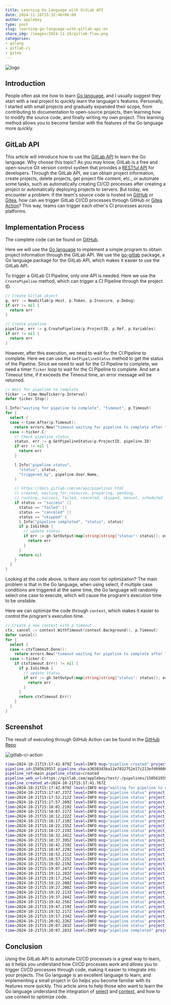 ```yaml
---
title: Learning Go Language with GitLab API
date: 2024-11-16T15:32:46+08:00
author: appleboy
type: post
slug: learning-go-language-with-gitlab-api-en
share_img: /images/2024-11-16/gitlab-flow.png
categories:
- golang
- gitlab-ci
- gitea
---
```


![logo](/images/2024-11-16/gitlab-flow.png)

## Introduction

People often ask me how to learn [Go language][1], and I usually suggest they start with a real project to quickly learn the language's features. Personally, I started with small projects and gradually expanded their scope, from contributing to documentation to open-source projects, then learning how to modify the source code, and finally writing my own project. This learning method allows you to become familiar with the features of the Go language more quickly.

[1]: https://go.dev/

<!--more-->

## GitLab API

This article will introduce how to use the [GitLab API][2] to learn the Go language. Why choose this topic? As you may know, GitLab is a free and open-source Git version control system that provides a [RESTful API][3] for developers. Through the GitLab API, we can obtain project information, create projects, delete projects, get project file content, etc., or automate some tasks, such as automatically creating CI/CD processes after creating a project or automatically deploying projects to servers. But today, we encounter a problem: if the team's source code is hosted on [GitHub][4] or [Gitea][5], how can we trigger GitLab CI/CD processes through GitHub or [Gitea Action][6]? This way, teams can trigger each other's CI processes across platforms.

[2]: https://docs.gitlab.com/ee/api/
[3]: https://docs.gitlab.com/ee/api/rest/index.html
[4]: https://github.com
[5]: https://gitea.com/
[6]: https://docs.gitea.com/usage/actions/overview

## Implementation Process

The complete code can be found on [GitHub][11].

[11]: https://github.com/appleboy/drone-gitlab-ci/blob/master/go.mod

Here we will use the [Go language][12] to implement a simple program to obtain project information through the GitLab API. We use the [go-gitlab][13] package, a Go language package for the GitLab API, which makes it easier to use the GitLab API.

[12]: https://go.dev/
[13]: https://pkg.go.dev/github.com/xanzy/go-gitlab

To trigger a GitLab CI Pipeline, only one API is needed. Here we use the `CreatePipeline` method, which can trigger a CI Pipeline through the project ID.

```go
// Create Gitlab object
g, err := NewGitlab(p.Host, p.Token, p.Insecure, p.Debug)
if err != nil {
  return err
}

// Create pipeline
pipeline, err := g.CreatePipeline(p.ProjectID, p.Ref, p.Variables)
if err != nil {
  return err
}
```

However, after this execution, we need to wait for the CI Pipeline to complete. Here we can use the `GetPipelineStatus` method to get the status of the Pipeline. Since we need to wait for the CI Pipeline to complete, we need a timer `Ticker` loop to wait for the CI Pipeline to complete. And set a Timeout time, if it exceeds the Timeout time, an error message will be returned.

```go
// Wait for pipeline to complete
ticker := time.NewTicker(p.Interval)
defer ticker.Stop()

l.Info("waiting for pipeline to complete", "timeout", p.Timeout)
for {
  select {
  case <-time.After(p.Timeout):
    return errors.New("timeout waiting for pipeline to complete after " + p.Timeout.String())
  case <-ticker.C:
    // Check pipeline status
    status, err := g.GetPipelineStatus(p.ProjectID, pipeline.ID)
    if err != nil {
      return err
    }

    l.Info("pipeline status",
      "status", status,
      "triggered_by", pipeline.User.Name,
    )

    // https://docs.gitlab.com/ee/api/pipelines.html
    // created, waiting_for_resource, preparing, pending,
    // running, success, failed, canceled, skipped, manual, scheduled
    if status == "success" ||
      status == "failed" ||
      status == "canceled" ||
      status == "skipped" {
      l.Info("pipeline completed", "status", status)
      if p.IsGitHub {
        // update status
        if err := gh.SetOutput(map[string]string{"status": status}); err != nil {
          return err
        }
      }
      return nil
    }
  }
}
```

Looking at the code above, is there any room for optimization? The main problem is that in the Go language, when using select, if multiple case conditions are triggered at the same time, the Go language will randomly select one case to execute, which will cause the program's execution time to be unstable.

Here we can optimize the code through `context`, which makes it easier to control the program's execution time.

```go
// Create a new context with a timeout
ctx, cancel := context.WithTimeout(context.Background(), p.Timeout)
defer cancel()
for {
  select {
  case <-ctxTimeout.Done():
    return errors.New("timeout waiting for pipeline to complete after " + p.Timeout.String())
  case <-ticker.C:
    if ctxTimeout.Err() != nil {
      if p.IsGitHub {
        // update status
        if err := gh.SetOutput(map[string]string{"status": status}); err != nil {
          return err
        }
      }
      return ctxTimeout.Err()
    }
  }
}
```

## Screenshot

The result of executing through GitHub Action can be found in the [GitHub Repo][44]

[44]: https://github.com/appleboy/gitlab-ci-action

![gitlab-ci-action](/images/2024-11-16/screenshot.png)

```sh
time=2024-10-21T15:17:42.079Z level=INFO msg="pipeline created" project_id=*** 
pipeline_id=1505619557 pipeline_sha=a36503d3ba12e7832752e17c213efd09000fac03 
pipeline_ref=main pipeline_status=created 
pipeline_web_url=https://gitlab.com/appleboy/test/-/pipelines/1505619557 
pipeline_created_at=2024-10-21T15:17:41.767Z
time=2024-10-21T15:17:42.079Z level=INFO msg="waiting for pipeline to complete" project_id=*** timeout=1h0m0s
time=2024-10-21T15:17:47.237Z level=INFO msg="pipeline status" project_id=*** status=running triggered_by="Bo-Yi Wu"
time=2024-10-21T15:17:52.212Z level=INFO msg="pipeline status" project_id=*** status=running triggered_by="Bo-Yi Wu"
time=2024-10-21T15:17:57.209Z level=INFO msg="pipeline status" project_id=*** status=running triggered_by="Bo-Yi Wu"
time=2024-10-21T15:18:02.219Z level=INFO msg="pipeline status" project_id=*** status=running triggered_by="Bo-Yi Wu"
time=2024-10-21T15:18:07.217Z level=INFO msg="pipeline status" project_id=*** status=running triggered_by="Bo-Yi Wu"
time=2024-10-21T15:18:12.222Z level=INFO msg="pipeline status" project_id=*** status=running triggered_by="Bo-Yi Wu"
time=2024-10-21T15:18:17.210Z level=INFO msg="pipeline status" project_id=*** status=running triggered_by="Bo-Yi Wu"
time=2024-10-21T15:18:22.235Z level=INFO msg="pipeline status" project_id=*** status=running triggered_by="Bo-Yi Wu"
time=2024-10-21T15:18:27.219Z level=INFO msg="pipeline status" project_id=*** status=running triggered_by="Bo-Yi Wu"
time=2024-10-21T15:18:32.241Z level=INFO msg="pipeline status" project_id=*** status=running triggered_by="Bo-Yi Wu"
time=2024-10-21T15:18:37.395Z level=INFO msg="pipeline status" project_id=*** status=running triggered_by="Bo-Yi Wu"
time=2024-10-21T15:18:42.219Z level=INFO msg="pipeline status" project_id=*** status=running triggered_by="Bo-Yi Wu"
time=2024-10-21T15:18:47.229Z level=INFO msg="pipeline status" project_id=*** status=running triggered_by="Bo-Yi Wu"
time=2024-10-21T15:18:52.211Z level=INFO msg="pipeline status" project_id=*** status=running triggered_by="Bo-Yi Wu"
time=2024-10-21T15:18:57.225Z level=INFO msg="pipeline status" project_id=*** status=running triggered_by="Bo-Yi Wu"
time=2024-10-21T15:19:02.219Z level=INFO msg="pipeline status" project_id=*** status=running triggered_by="Bo-Yi Wu"
time=2024-10-21T15:19:07.247Z level=INFO msg="pipeline status" project_id=*** status=running triggered_by="Bo-Yi Wu"
time=2024-10-21T15:19:12.283Z level=INFO msg="pipeline status" project_id=*** status=running triggered_by="Bo-Yi Wu"
time=2024-10-21T15:19:17.254Z level=INFO msg="pipeline status" project_id=*** status=running triggered_by="Bo-Yi Wu"
time=2024-10-21T15:19:22.200Z level=INFO msg="pipeline status" project_id=*** status=running triggered_by="Bo-Yi Wu"
time=2024-10-21T15:19:27.208Z level=INFO msg="pipeline status" project_id=*** status=running triggered_by="Bo-Yi Wu"
time=2024-10-21T15:19:32.213Z level=INFO msg="pipeline status" project_id=*** status=running triggered_by="Bo-Yi Wu"
time=2024-10-21T15:19:37.244Z level=INFO msg="pipeline status" project_id=*** status=running triggered_by="Bo-Yi Wu"
time=2024-10-21T15:19:42.256Z level=INFO msg="pipeline status" project_id=*** status=running triggered_by="Bo-Yi Wu"
time=2024-10-21T15:19:47.219Z level=INFO msg="pipeline status" project_id=*** status=running triggered_by="Bo-Yi Wu"
time=2024-10-21T15:19:52.217Z level=INFO msg="pipeline status" project_id=*** status=running triggered_by="Bo-Yi Wu"
time=2024-10-21T15:19:57.234Z level=INFO msg="pipeline status" project_id=*** status=running triggered_by="Bo-Yi Wu"
time=2024-10-21T15:20:02.226Z level=INFO msg="pipeline status" project_id=*** status=running triggered_by="Bo-Yi Wu"
time=2024-10-21T15:20:07.283Z level=INFO msg="pipeline status" project_id=*** status=success triggered_by="Bo-Yi Wu"
time=2024-10-21T15:20:07.283Z level=INFO msg="pipeline completed" project_id=*** status=success
```

## Conclusion

Using the GitLab API to automate CI/CD processes is a great way to learn, as it helps you understand how CI/CD processes work and allows you to trigger CI/CD processes through code, making it easier to integrate into your projects. The Go language is an excellent language to learn, and implementing a small project in Go helps you become familiar with its features more quickly. This article aims to help those who want to learn the Go language understand the integration of [select][21] and [context][22], and how to use context to optimize code.

[21]: https://go.dev/ref/spec#Select_statements
[22]: https://pkg.go.dev/context
